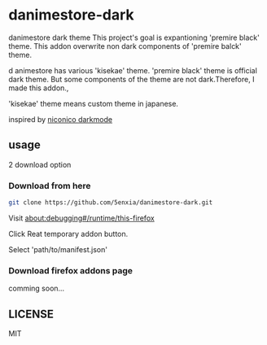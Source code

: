 # danimestore-dark
danimestore dark theme
This project's goal is expantioning 'premire black' theme.
This addon overwrite non dark components of 'premire balck' theme.

d animestore has various 'kisekae' theme.
'premire black' theme is official dark theme.
But some components of the theme are not dark.Therefore, I made this addon.,

'kisekae' theme means custom theme in japanese.

inspired by [niconico darkmode](https://addons.mozilla.org/ja/firefox/addon/niconico-darkmode/)

## usage

2 download option

### Download from here

```sh
git clone https://github.com/5enxia/danimestore-dark.git
```

Visit [about:debugging#/runtime/this-firefox](about:debugging#/runtime/this-firefox)

Click Reat temporary addon button.

Select 'path/to/manifest.json'

### Download firefox addons page

comming soon...

## LICENSE
MIT